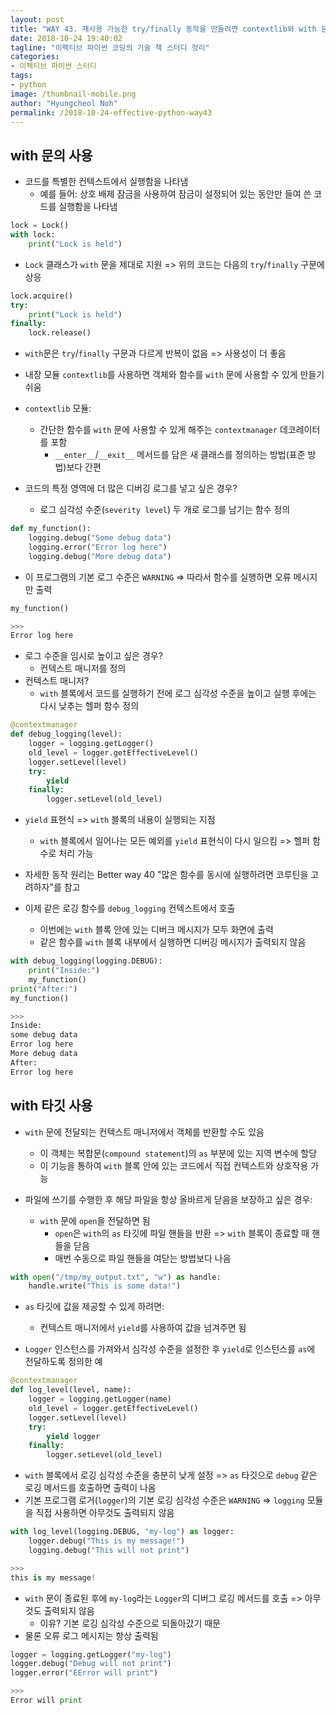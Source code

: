 ```yaml
---
layout: post
title: "WAY 43. 재사용 가능한 try/finally 동작을 만들려면 contextlib와 with 문을 고려하자"
date: 2018-10-24 19:40:02
tagline: "이펙티브 파이썬 코딩의 기술 책 스터디 정리"
categories:
- 이펙티브 파이썬 스터디
tags:
- python
image: /thumbnail-mobile.png
author: "Hyungcheol Noh"
permalink: /2018-10-24-effective-python-way43
---
```


## with 문의 사용
- 코드를 특별한 컨텍스트에서 실행함을 나타냄
  - 예를 들어: 상호 배제 잠금을 사용하여 잠금이 설정되어 있는 동안만 들여 쓴 코드를 실행함을 나타냄

```python
lock = Lock()
with lock:
    print("Lock is held")
```

- `Lock` 클래스가 `with` 문을 제대로 지원 => 위의 코드는 다음의 `try`/`finally` 구문에 상응

```python
lock.acquire()
try:
    print("Lock is held")
finally:
    lock.release()
```

- `with`문은 `try`/`finally` 구문과 다르게 반복이 없음 => 사용성이 더 좋음
- 내장 모듈 `contextlib`를 사용하면 객체와 함수를 `with` 문에 사용할 수 있게 만들기 쉬움
- `contextlib` 모듈:
  - 간단한 함수를 `with` 문에 사용할 수 있게 해주는 `contextmanager` 데코레이터를 포함
    - `__enter__`/`__exit__` 메서드를 담은 새 클래스를 정의하는 방법(표준 방법)보다 간편

- 코드의 특정 영역에 더 많은 디버깅 로그를 넣고 싶은 경우?
  - 로그 심각성 수준(`severity level`) 두 개로 로그를 남기는 함수 정의

```python
def my_function():
    logging.debug("Some debug data")
    logging.error("Error log here")
    logging.debug("More debug data")
```

- 이 프로그램의 기본 로그 수준은 `WARNING` => 따라서 함수를 실행하면 오류 메시지만 출력

```python
my_function()

>>>
Error log here
```

- 로그 수준을 임시로 높이고 싶은 경우?
  - 컨텍스트 매니저를 정의
- 컨텍스트 매니저?
  - `with` 블록에서 코드를 실행하기 전에 로그 심각성 수준을 높이고 실행 후에는 다시 낮추는 헬퍼 함수 정의

```python
@contextmanager
def debug_logging(level):
    logger = logging.getLogger()
    old_level = logger.getEffectiveLevel()
    logger.setLevel(level)
    try:
        yield
    finally:
        logger.setLevel(old_level)
```

- `yield` 표현식 => `with` 블록의 내용이 실행되는 지점
  - `with` 블록에서 일어나는 모든 예외를 `yield` 표현식이 다시 일으킴 => 헬퍼 함수로 처리 가능
- 자세한 동작 원리는 Better way 40 "많은 함수를 동시에 실행하려면 코루틴을 고려하자"를 참고

- 이제 같은 로깅 함수를 `debug_logging` 컨텍스트에서 호출
  - 이번에는 `with` 블록 안에 있는 디버크 메시지가 모두 화면에 출력
  - 같은 함수를 `with` 블록 내부에서 실행하면 디버깅 메시지가 출력되지 않음

```python
with debug_logging(logging.DEBUG):
    print("Inside:")
    my_function()
print("After:")
my_function()

>>>
Inside:
some debug data
Error log here
More debug data
After:
Error log here
```

## with 타깃 사용
- `with` 문에 전달되는 컨텍스트 매니저에서 객체를 반환할 수도 있음
  - 이 객체는 복합문(`compound statement`)의 `as` 부분에 있는 지역 변수에 할당
  - 이 기능을 통하여 `with` 블록 안에 있는 코드에서 직접 컨텍스트와 상호작용 가능

- 파일에 쓰기를 수행한 후 해당 파일을 항상 올바르게 닫음을 보장하고 싶은 경우:
  - `with` 문에 `open`을 전달하면 됨
    - `open`은 `with`의 `as` 타깃에 파일 핸들을 반환 => `with` 블록이 종료할 때 핸들을 닫음
    - 매번 수동으로 파일 핸들을 여닫는 방법보다 나음

```python
with open("/tmp/my_output.txt", "w") as handle:
    handle.write("This is some data!")
```

- `as` 타깃에 값을 제공할 수 있게 하려면:
  - 컨텍스트 매니저에서 `yield`를 사용하여 값을 넘겨주면 됨

- `Logger` 인스턴스를 가져와서 심각성 수준을 설정한 후 `yield`로 인스턴스를 `as`에 전달하도록 정의한 예

```python
@contextmanager
def log_level(level, name):
    logger = logging.getLogger(name)
    old_level = logger.getEffectiveLevel()
    logger.setLevel(level)
    try:
        yield logger
    finally:
        logger.setLevel(old_level)
```

- `with` 블록에서 로깅 심각성 수준을 충분히 낮게 설정 => `as` 타깃으로 `debug` 같은 로깅 메서드를 호출하면 출력이 나옴
- 기본 프로그램 로거(`logger`)의 기본 로깅 심각성 수준은 `WARNING` => `logging` 모듈을 직접 사용하면 아무것도 출력되지 않음

```python
with log_level(logging.DEBUG, "my-log") as logger:
    logger.debug("This is my message!")
    logging.debug("This will not print")

>>>
this is my message!
```

- `with` 문이 종료된 후에 `my-log`라는 `Logger`의 디버그 로깅 메서드를 호출 => 아무것도 출력되지 않음
  - 이유? 기본 로깅 심각성 수준으로 되돌아갔기 때문
- 물론 오류 로그 메시지는 항상 출력됨

```python
logger = logging.getLogger("my-log")
logger.debug("Debug will not print")
logger.error("EError will print")

>>>
Error will print
```
